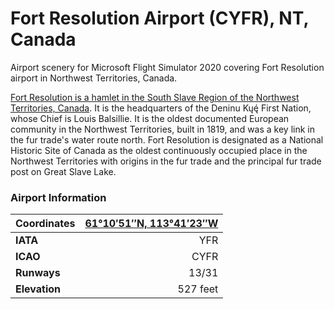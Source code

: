 # Fort Resolution Airport (CYFR), NT, Canada

Airport scenery for Microsoft Flight Simulator 2020 covering Fort Resolution airport in Northwest Territories, Canada.

[Fort Resolution is a hamlet in the South Slave Region of the Northwest Territories, Canada](https://en.wikipedia.org/wiki/Fort_Resolution). It is the headquarters of the Deninu Kųę́ First Nation, whose Chief is Louis Balsillie. It is the oldest documented European community in the Northwest Territories, built in 1819, and was a key link in the fur trade's water route north. Fort Resolution is designated as a National Historic Site of Canada as the oldest continuously occupied place in the Northwest Territories with origins in the fur trade and the principal fur trade post on Great Slave Lake.

### Airport Information
|  Coordinates | [61°10′51″N, 113°41′23″W](https://geohack.toolforge.org/geohack.php?pagename=Fort_Resolution_Airport&params=61_10_51_N_113_41_23_W_region:CA-NT_type:airport) |
|---|---:|
| **IATA** | YFR |
| **ICAO** | CYFR |
| **Runways** | 13/31 |
| **Elevation** | 527 feet |
